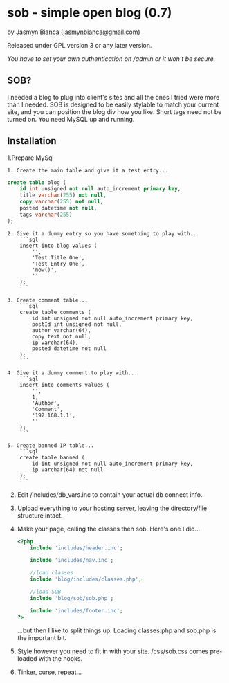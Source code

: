sob - simple open blog (0.7)
============================

by Jasmyn Bianca (jasmynbianca@gmail.com)

Released under GPL version 3 or any later version.

*You have to set your own authentication on /admin or it won't be secure.*

SOB?
----
I needed a blog to plug into client's sites and all the ones I tried were more than I needed.
SOB is designed to be easily stylable to match your current site, and you can position the blog div how you like.
Short tags need not be turned on. You need MySQL up and running.

Installation
------------

1.Prepare MySql

    1. Create the main table and give it a test entry...

```sql
create table blog (
    id int unsigned not null auto_increment primary key,
    title varchar(255) not null,
    copy varchar(255) not null,
    posted datetime not null,
    tags varchar(255)
);
```

    2. Give it a dummy entry so you have something to play with...
        ```sql
        insert into blog values (
            '',
            'Test Title One',
            'Test Entry One',
            'now()',
            ''
        );
        ```

    3. Create comment table...
        ```sql
        create table comments (
            id int unsigned not null auto_increment primary key,
            postId int unsigned not null,
            author varchar(64),
            copy text not null,
            ip varchar(64),
            posted datetime not null
        );
        ```

    4. Give it a dummy comment to play with...
        ```sql
        insert into comments values (
            '',
            1,
            'Author',
            'Comment',
            '192.168.1.1',
            ''
        );
        ```

    5. Create banned IP table...
        ```sql
        create table banned (
            id int unsigned not null auto_increment primary key,
            ip varchar(64) not null
        );
        ```

2. Edit /includes/db_vars.inc to contain your actual db connect info.

3. Upload everything to your hosting server, leaving the directory/file structure intact.

4. Make your page, calling the classes then sob. Here's one I did...
    ```php
    <?php
        include 'includes/header.inc';

        include 'includes/nav.inc';

        //load classes
        include 'blog/includes/classes.php';

        //load SOB
        include	'blog/sob/sob.php';

        include 'includes/footer.inc';
    ?>
    ```

    ...but then I like to split things up. Loading classes.php and sob.php is the important bit.

5. Style however you need to fit in with your site. /css/sob.css comes pre-loaded with the hooks.

6. Tinker, curse, repeat...

